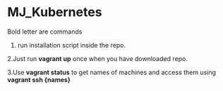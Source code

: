 # MJ_Kubernetes
Bold letter are commands


1. run installation script inside the repo.

2.Just run **vagrant up** once when you have downloaded repo.

3.Use **vagrant status** to get names of machines and access them using **vagrant ssh {names}**

